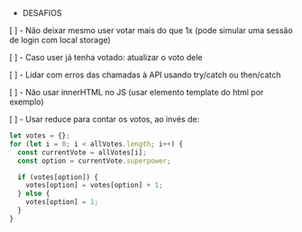 - DESAFIOS

[ ] - Não deixar mesmo user votar mais do que 1x (pode simular uma sessão de login com local storage)

[ ] - Caso user já tenha votado: atualizar o voto dele

[ ] - Lidar com erros das chamadas à API usando try/catch ou then/catch

[ ] - Não usar innerHTML no JS (usar elemento template do html por exemplo)

[ ] - Usar reduce para contar os votos, ao invés de:

```js
let votes = {};
for (let i = 0; i < allVotes.length; i++) {
  const currentVote = allVotes[i];
  const option = currentVote.superpower;

  if (votes[option]) {
    votes[option] = votes[option] + 1;
  } else {
    votes[option] = 1;
  }
}
```
